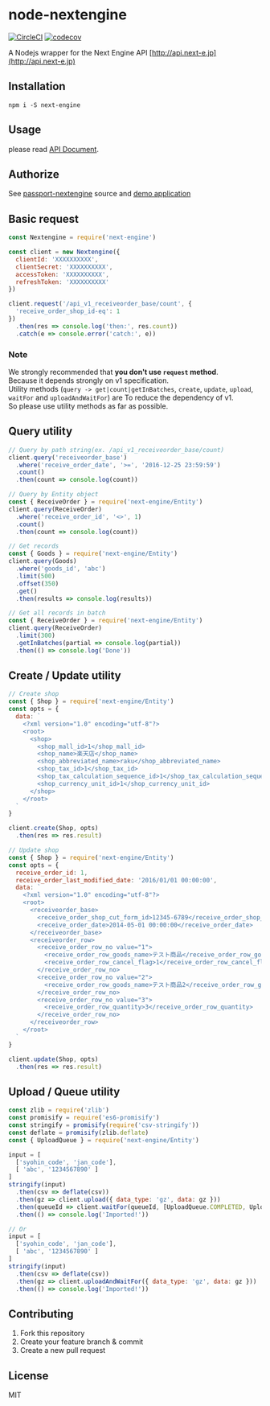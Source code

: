 # node-nextengine
[![CircleCI](https://circleci.com/gh/Leko/node-nextengine/tree/master.svg?style=svg)](https://circleci.com/gh/Leko/node-nextengine/tree/master)
[![codecov](https://codecov.io/gh/Leko/node-nextengine/branch/master/graph/badge.svg)](https://codecov.io/gh/Leko/node-nextengine)

A Nodejs wrapper for the Next Engine API [http://api.next-e.jp](http://api.next-e.jp)

## Installation

```
npm i -S next-engine
```

## Usage

please read [API Document](http://api.next-e.jp).

## Authorize

See [passport-nextengine](https://github.com/Leko/passport-nextengine) source and [demo application](https://github.com/Leko/passport-nextengine/tree/master/examples)

## Basic request

```js
const Nextengine = require('next-engine')

const client = new Nextengine({
  clientId: 'XXXXXXXXXX',
  clientSecret: 'XXXXXXXXXX',
  accessToken: 'XXXXXXXXXX',
  refreshToken: 'XXXXXXXXXX'
})

client.request('/api_v1_receiveorder_base/count', {
  'receive_order_shop_id-eq': 1
})
  .then(res => console.log('then:', res.count))
  .catch(e => console.error('catch:', e))
```

### Note
We strongly recommended that **you don't use `request` method**.  
Because it depends strongly on v1 specification.  
Utility methods (`query -> get|count|getInBatches`, `create`, `update`, `upload`, `waitFor` and `uploadAndWaitFor`) are To reduce the dependency of v1.  
So please use utility methods as far as possible.

## Query utility

```js
// Query by path string(ex. /api_v1_receiveorder_base/count)
client.query('receiveorder_base')
  .where('receive_order_date', '>=', '2016-12-25 23:59:59')
  .count()
  .then(count => console.log(count))

// Query by Entity object
const { ReceiveOrder } = require('next-engine/Entity')
client.query(ReceiveOrder)
  .where('receive_order_id', '<>', 1)
  .count()
  .then(count => console.log(count))

// Get records
const { Goods } = require('next-engine/Entity')
client.query(Goods)
  .where('goods_id', 'abc')
  .limit(500)
  .offset(350)
  .get()
  .then(results => console.log(results))

// Get all records in batch
const { ReceiveOrder } = require('next-engine/Entity')
client.query(ReceiveOrder)
  .limit(300)
  .getInBatches(partial => console.log(partial))
  .then(() => console.log('Done'))
```

## Create / Update utility

```js
// Create shop
const { Shop } = require('next-engine/Entity')
const opts = {
  data: `
    <?xml version="1.0" encoding="utf-8"?>
    <root>
      <shop>
        <shop_mall_id>1</shop_mall_id>
        <shop_name>楽天店</shop_name>
        <shop_abbreviated_name>raku</shop_abbreviated_name>
        <shop_tax_id>1</shop_tax_id>
        <shop_tax_calculation_sequence_id>1</shop_tax_calculation_sequence_id>
        <shop_currency_unit_id>1</shop_currency_unit_id>
      </shop>
    </root>
  `
}

client.create(Shop, opts)
  .then(res => res.result)

// Update shop
const { Shop } = require('next-engine/Entity')
const opts = {
  receive_order_id: 1,
  receive_order_last_modified_date: '2016/01/01 00:00:00',
  data: `
    <?xml version="1.0" encoding="utf-8"?>
    <root>
      <receiveorder_base>
        <receive_order_shop_cut_form_id>12345-6789</receive_order_shop_cut_form_id>
        <receive_order_date>2014-05-01 00:00:00</receive_order_date>
      </receiveorder_base>
      <receiveorder_row>
        <receive_order_row_no value="1">
          <receive_order_row_goods_name>テスト商品</receive_order_row_goods_name>
          <receive_order_row_cancel_flag>1</receive_order_row_cancel_flag>
        </receive_order_row_no>
        <receive_order_row_no value="2">
          <receive_order_row_goods_name>テスト商品2</receive_order_row_goods_name>
        </receive_order_row_no>
        <receive_order_row_no value="3">
          <receive_order_row_quantity>3</receive_order_row_quantity>
        </receive_order_row_no>
      </receiveorder_row>
    </root>
  `
}

client.update(Shop, opts)
  .then(res => res.result)
```

## Upload / Queue utility

```js
const zlib = require('zlib')
const promisify = require('es6-promisify')
const stringify = promisify(require('csv-stringify'))
const deflate = promisify(zlib.deflate)
const { UploadQueue } = require('next-engine/Entity')

input = [
  ['syohin_code', 'jan_code'],
  [ 'abc', '1234567890' ]
]
stringify(input)
  .then(csv => deflate(csv))
  .then(gz => client.upload({ data_type: 'gz', data: gz }))
  .then(queueId => client.waitFor(queueId, [UploadQueue.COMPLETED, UploadQueue.FAILED]))
  .then(() => console.log('Imported!'))

// Or
input = [
  ['syohin_code', 'jan_code'],
  [ 'abc', '1234567890' ]
]
stringify(input)
  .then(csv => deflate(csv))
  .then(gz => client.uploadAndWaitFor({ data_type: 'gz', data: gz }))
  .then(() => console.log('Imported!'))
```

## Contributing

1. Fork this repository
1. Create your feature branch & commit
1. Create a new pull request

## License

MIT
